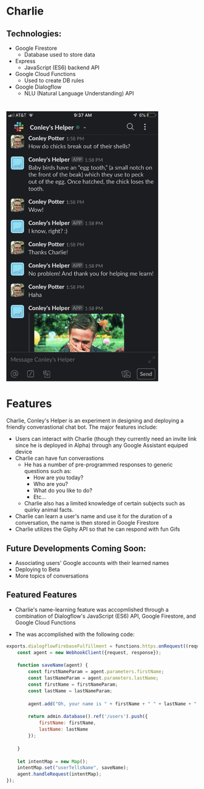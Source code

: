 # Charlie

## Technologies:

* Google Firestore
  * Database used to store data
* Express
  * JavaScript (ES6) backend API
* Google Cloud Functions
  * Used to create DB rules
* Google Dialogflow
  * NLU (Natural Language Understanding) API
#

<img src="charlie-chat.jpeg" width="400px">

# Features

Charlie, Conley's Helper is an experiment in designing and deploying a friendly converastional chat bot. The major features include:

* Users can interact with Charlie (though they currently need an invite link since he is deployed in Alpha) through any Google Assistant equiped device
* Charlie can have fun converastions
  * He has a number of pre-programmed responses to generic questions such as: 
    * How are you today? 
    * Who are you?
    * What do you like to do?
    * Etc...
  * Charlie also has a limited knowledge of certain subjects such as quirky animal facts.
* Charlie can learn a user's name and use it for the duration of a conversation, the name is then stored in Google Firestore
* Charlie utilizes the Giphy API so that he can respond with fun Gifs

## Future Developments Coming Soon: 
* Associating users' Google accounts with their learned names
* Deploying to Beta
* More topics of conversations

## Featured Features

* Charlie's name-learning feature was accopmlished through a combination of Dialogflow's JavaScript (ES6) API, Google Firestore, and Google Cloud Functions

* The was accomplished with the following code:

```javascript
exports.dialogflowFirebaseFulfillment = functions.https.onRequest((request, response) => {
	const agent = new WebhookClient({request, response});

	function saveName(agent) {
		const firstNameParam = agent.parameters.firstName;
		const lastNameParam = agent.parameters.lastName;
		const firstName = firstNameParam;
		const lastName = lastNameParam;

		agent.add("Oh, your name is " + firstName + " " + lastName + "!");

		return admin.database().ref('/users').push({
			firstName: firstName,
			lastName: lastName
		});
		
	}

	let intentMap = new Map();
	intentMap.set("userTellsName", saveName);
	agent.handleRequest(intentMap);
});
```
